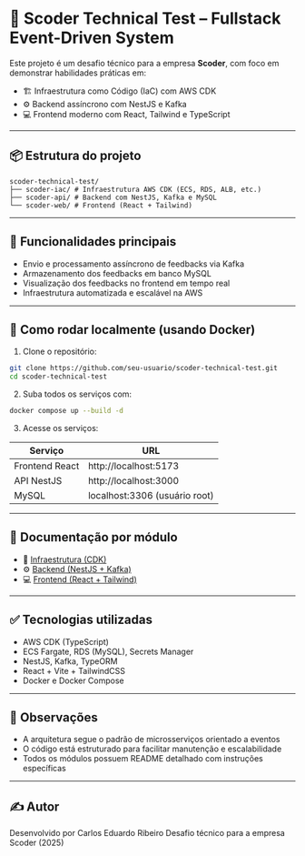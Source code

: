 # 🧪 Scoder Technical Test – Fullstack Event-Driven System

Este projeto é um desafio técnico para a empresa **Scoder**, com foco em demonstrar habilidades práticas em:

- 🏗️ Infraestrutura como Código (IaC) com AWS CDK
- ⚙️ Backend assíncrono com NestJS e Kafka
- 💻 Frontend moderno com React, Tailwind e TypeScript

---

## 📦 Estrutura do projeto

```
scoder-technical-test/
├── scoder-iac/ # Infraestrutura AWS CDK (ECS, RDS, ALB, etc.)
├── scoder-api/ # Backend com NestJS, Kafka e MySQL
└── scoder-web/ # Frontend (React + Tailwind)
```

---

## 🎯 Funcionalidades principais

- Envio e processamento assíncrono de feedbacks via Kafka
- Armazenamento dos feedbacks em banco MySQL
- Visualização dos feedbacks no frontend em tempo real
- Infraestrutura automatizada e escalável na AWS

---

## 🚀 Como rodar localmente (usando Docker)

1. Clone o repositório:

```bash
git clone https://github.com/seu-usuario/scoder-technical-test.git
cd scoder-technical-test
```

2. Suba todos os serviços com:

```bash
docker compose up --build -d
```

3. Acesse os serviços:

| Serviço        | URL                           |
| -------------- | ----------------------------- |
| Frontend React | http://localhost:5173         |
| API NestJS     | http://localhost:3000         |
| MySQL          | localhost:3306 (usuário root) |

---

## 📁 Documentação por módulo

- 📘 [Infraestrutura (CDK)](./scoder-iac/README.md)
- ⚙️ [Backend (NestJS + Kafka)](./scoder-api/README.md)
- 💻 [Frontend (React + Tailwind)](./scoder-web/README.md)

---

## ✅ Tecnologias utilizadas

- AWS CDK (TypeScript)
- ECS Fargate, RDS (MySQL), Secrets Manager
- NestJS, Kafka, TypeORM
- React + Vite + TailwindCSS
- Docker e Docker Compose

---

## 🧠 Observações

- A arquitetura segue o padrão de microsserviços orientado a eventos
- O código está estruturado para facilitar manutenção e escalabilidade
- Todos os módulos possuem README detalhado com instruções específicas

---

## ✍️ Autor

Desenvolvido por Carlos Eduardo Ribeiro
Desafio técnico para a empresa Scoder (2025)
